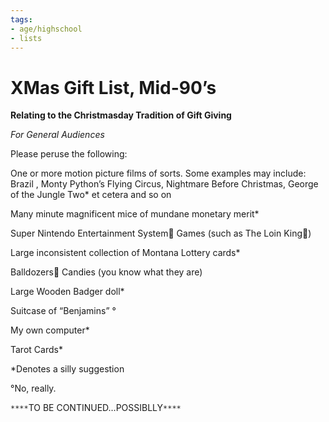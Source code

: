 ```yaml
---
tags:
- age/highschool
- lists
---
```


# XMas Gift List, Mid-90’s

**Relating to the Christmasday Tradition of Gift Giving**

*For General Audiences*

Please peruse the following:

One or more motion picture films of sorts. Some examples may include:
Brazil , Monty Python’s Flying Circus, Nightmare Before Christmas,
George of the Jungle Two\* et cetera and so on

Many minute magnificent mice of mundane monetary merit\*

Super Nintendo Entertainment System Games (such as The Loin King)

Large inconsistent collection of Montana Lottery cards\*

Balldozers Candies (you know what they are)

Large Wooden Badger doll\*

Suitcase of “Benjamins” °

My own computer\*

Tarot Cards\*

\*Denotes a silly suggestion

°No, really.

`****`TO BE CONTINUED…POSSIBLLY`****`
